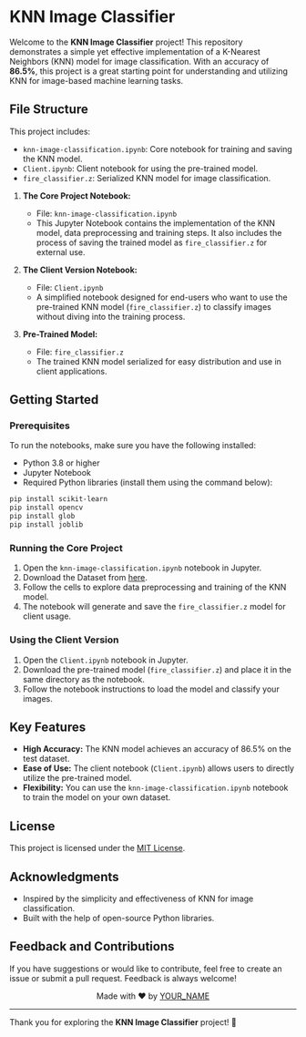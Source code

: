 # KNN Image Classifier

Welcome to the **KNN Image Classifier** project! This repository demonstrates a simple yet effective implementation of a K-Nearest Neighbors (KNN) model for image classification. With an accuracy of **86.5%**, this project is a great starting point for understanding and utilizing KNN for image-based machine learning tasks.

## File Structure
This project includes:
- `knn-image-classification.ipynb`: Core notebook for training and saving the KNN model.
- `Client.ipynb`: Client notebook for using the pre-trained model.
- `fire_classifier.z`: Serialized KNN model for image classification.
  

1. **The Core Project Notebook:**
   - File: `knn-image-classification.ipynb`
   - This Jupyter Notebook contains the implementation of the KNN model, data preprocessing and training steps. It also includes the process of saving the trained model as `fire_classifier.z` for external use.

2. **The Client Version Notebook:**
   - File: `Client.ipynb`
   - A simplified notebook designed for end-users who want to use the pre-trained KNN model (`fire_classifier.z`) to classify images without diving into the training process.

3. **Pre-Trained Model:**
   - File: `fire_classifier.z`
   - The trained KNN model serialized for easy distribution and use in client applications.

## Getting Started

### Prerequisites
To run the notebooks, make sure you have the following installed:

- Python 3.8 or higher
- Jupyter Notebook
- Required Python libraries (install them using the command below):

```bash
pip install scikit-learn
pip install opencv
pip install glob
pip install joblib
```

### Running the Core Project
1. Open the `knn-image-classification.ipynb` notebook in Jupyter.
2. Download the Dataset from [here](https://www.kaggle.com/datasets/phylake1337/fire-dataset).
3. Follow the cells to explore data preprocessing and training of the KNN model.
4. The notebook will generate and save the `fire_classifier.z` model for client usage.

### Using the Client Version
1. Open the `Client.ipynb` notebook in Jupyter.
2. Download the pre-trained model (`fire_classifier.z`) and place it in the same directory as the notebook.
3. Follow the notebook instructions to load the model and classify your images.

## Key Features
- **High Accuracy:** The KNN model achieves an accuracy of 86.5% on the test dataset.
- **Ease of Use:** The client notebook (`Client.ipynb`) allows users to directly utilize the pre-trained model.
- **Flexibility:** You can use the `knn-image-classification.ipynb` notebook to train the model on your own dataset.

## License
This project is licensed under the [MIT License](LICENSE).

## Acknowledgments
- Inspired by the simplicity and effectiveness of KNN for image classification.
- Built with the help of open-source Python libraries.

## Feedback and Contributions
If you have suggestions or would like to contribute, feel free to create an issue or submit a pull request. Feedback is always welcome!

<p align="center">
  Made with ❤️ by <a href="https://github.com/AliSalimkhani">YOUR_NAME</a>
</p>

---
Thank you for exploring the **KNN Image Classifier** project! 🚀

